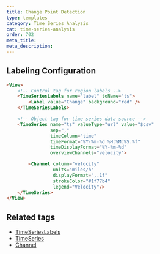 ```yaml
---
title: Change Point Detection
type: templates
category: Time Series Analysis
cat: time-series-analysis
order: 702
meta_title: 
meta_description: 
---
```




## Labeling Configuration

```html
<View>
    <!-- Control tag for region labels -->
    <TimeSeriesLabels name="label" toName="ts">
        <Label value="Change" background="red" />
    </TimeSeriesLabels>

    <!-- Object tag for time series data source -->
    <TimeSeries name="ts" valueType="url" value="$csv"
                sep=","
                timeColumn="time"
                timeFormat="%Y-%m-%d %H:%M:%S.%f"
                timeDisplayFormat="%Y-%m-%d"
                overviewChannels="velocity">

        <Channel column="velocity"
                 units="miles/h"
                 displayFormat=",.1f"
                 strokeColor="#1f77b4"
                 legend="Velocity"/>       
    </TimeSeries>
</View>
```

## Related tags

- [TimeSeriesLabels](/tags/timeserieslabels.html)
- [TimeSeries](/tags/timeseries.html)
- [Channel](/tags/timeseries.html)